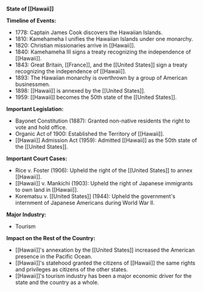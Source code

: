 **State of [[Hawaii]]**

**Timeline of Events:**

* 1778: Captain James Cook discovers the Hawaiian Islands.
* 1810: Kamehameha I unifies the Hawaiian Islands under one monarchy.
* 1820: Christian missionaries arrive in [[Hawaii]].
* 1840: Kamehameha III signs a treaty recognizing the independence of [[Hawaii]].
* 1843: Great Britain, [[France]], and the [[United States]] sign a treaty recognizing the independence of [[Hawaii]].
* 1893: The Hawaiian monarchy is overthrown by a group of American businessmen.
* 1898: [[Hawaii]] is annexed by the [[United States]].
* 1959: [[Hawaii]] becomes the 50th state of the [[United States]].

**Important Legislation:**

* Bayonet Constitution (1887): Granted non-native residents the right to vote and hold office.
* Organic Act of 1900: Established the Territory of [[Hawaii]].
* [[Hawaii]] Admission Act (1959): Admitted [[Hawaii]] as the 50th state of the [[United States]].

**Important Court Cases:**

* Rice v. Foster (1906): Upheld the right of the [[United States]] to annex [[Hawaii]].
* [[Hawaii]] v. Mankichi (1903): Upheld the right of Japanese immigrants to own land in [[Hawaii]].
* Korematsu v. [[United States]] (1944): Upheld the government's internment of Japanese Americans during World War II.

**Major Industry:**

* Tourism

**Impact on the Rest of the Country:**

* [[Hawaii]]'s annexation by the [[United States]] increased the American presence in the Pacific Ocean.
* [[Hawaii]]'s statehood granted the citizens of [[Hawaii]] the same rights and privileges as citizens of the other states.
* [[Hawaii]]'s tourism industry has been a major economic driver for the state and the country as a whole.